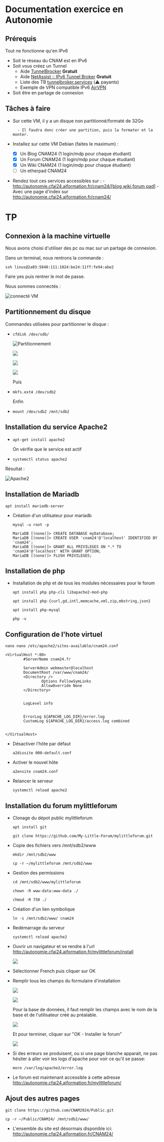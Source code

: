 # Documentation exercice en Autonomie

## Prérequis

Tout ne fonctionne qu'en IPv6 

- Soit le réseau du CNAM est en IPv6
- Soit vous créez un Tunnel
  - Aide [TunnelBrocker](TunnelBrocker.md) **Gratuit**
  - Aide [NetAssist :: IPv6 Tunnel Broker](./tb.netassist.ua.md) **Gratuit**
  - Liste des TB [tunnelbroker.services](https://tunnelbroker.services/) (⚠️ payants)
  - Exemple de VPN compatible IPv6 [AirVPN](https://airvpn.org/)
- Soit être en partage de connexion

## Tâches à faire

- Sur cette VM, il y a un disque non partitionné/formaté de 32Go

        - Il faudra donc créer une partition, puis la formater et la monter.

- Installez sur cette VM Debian (faites le maximum) :

    - [x] Un Blog CNAM24 (1 login/mdp pour chaque étudiant)
    - [x] Un Forum CNAM24 (1 login/mdp pour chaque étudiant)
    - [x] Un Wiki CNAM24 (1 login/mdp pour chaque étudiant)
    - [ ] Un etherpad CNAM24
- Rendez tout ces services accessibles sur :
        - http://autonomie.cfai24.ajformation.fr/cnam24/[blog,wiki,forum,pad]
        - Avec une page d'index sur http://autonomie.cfai24.ajformation.fr/cnam24/

# TP

## Connexion à la machine virtuelle

Nous avons choisi d'utiliser des pc ou mac sur un partage de connexion.

Dans un terminal, nous rentrons la commande : 

`ssh linus@2a03:5840:111:1024:be24:11ff:fe94:abe2`

Faire yes puis rentrer le mot de passe.

Nous sommes connectés : 

![connecté VM](images/image6.png)

## Partitionnement du disque

Commandes utilisées pour partitionner le disque : 

- `cfdisk /dev/sdb/`

    ![Partitionnement](images/image7.png)

    ![](./images//cfdisk_001.png)

    ![](./images//cfdisk_002.png)

    ![](./images//cfdisk_003.png)

    Puis

- `mkfs.ext4 /dev/sdb2`

    Enfin

- `mount /dev/sdb2 /mnt/sdb2`

## Installation du service Apache2

- `apt-get install apache2`

    On vérifie que le service est actif

- `systemctl status apache2`

Résultat :

![Apache2](images/image8.png)

## Installation de Mariadb

`apt install mariadb-server`

- Création d'un utilisateur pour mariadb

    `mysql -u root -p`

    ```
    MariaDB [(none)]> CREATE DATABASE myDatabase;
    MariaDB [(none)]> CREATE USER 'cnam24'@'localhost' IDENTIFIED BY 'cnam24';
    MariaDB [(none)]> GRANT ALL PRIVILEGES ON *.* TO 'cnam24'@'localhost' WITH GRANT OPTION;
    MariaDB [(none)]> FLUSH PRIVILEGES;
    ```

## Installation de php

- Installation de php et de tous les modules nécessaires pour le forum

    `apt install php php-cli libapache2-mod-php`

    `apt install php-{curl,gd,intl,memcache,xml,zip,mbstring,json}`

    `apt install php-mysql`

    `php -v`

## Configuration de l'hote virtuel

`nano nano /etc/apache2/sites-available/cnam24.conf`

```
<VirtualHost *:80>
        #ServerName cnam24.fr

        ServerAdmin webmaster@localhost
        DocumentRoot /var/www/cnam24/
        <Directory />
                Options FollowSymLinks
                AllowOverride None
        </Directory>


        LogLevel info


        ErrorLog ${APACHE_LOG_DIR}/error.log
        CustomLog ${APACHE_LOG_DIR}/access.log combined


</VirtualHost>
```

- Désactiver l'hôte par défaut

    `a2dissite 000-default.conf`

- Activer le nouvel hôte

    `a2ensite cnam24.conf`

- Relancer le serveur

    `systemctl reload apache2`


## Installation du forum mylittleforum

- Clonage du dépot public mylittleforum

    `apt install git`

    `git clone https://github.com/My-Little-Forum/mylittleforum.git`

- Copie des fichiers vers /mnt/sdb2/www

    `mkdir /mnt/sdb2/www`

    `cp -r ~/mylittleforum /mnt/sdb2/www`
    
- Gestion des permissions

    `cd /mnt/sdb2/www/mylittleforum`

    `chown -R www-data:www-data ./`

    `chmod -R 750 ./`

- Création d'un lien symbolique

    `ln -s /mnt/sdb2/www/ cnam24`

- Redémarrage du serveur

    `systemctl reload apache2`

- Ouvrir un navigateur et se rendre à l'url http://autonomie.cfai24.ajformation.fr/mylittleforum/install

    ![](./images/firefox_001.png)

- Sélectionner French puis cliquer sur OK

- Remplir tous les champs du formulaire d'installation

    ![](./images/firefox_006.png)

    ![](./images/firefox_007.png)

    Pour la base de données, il faut remplir les champs avec le nom de la base et de l'utilisateur créé au préalable.

    ![](./images/firefox_008.png)

    Et pour terminer, cliquer sur "OK - Installer le forum"

    ![](./images/firefox_009.png)

- Si des erreurs se produisent, ou si une page blanche apparait, ne pas hésiter à aller voir les logs d'apache pour voir ce qu'il se passe:

    `more /var/log/apache2/error.log`

- Le forum est maintenant accessible à cette adresse http://autonomie.cfai24.ajformation.fr/mylittleforum/

## Ajout des autres pages

`git clone https://github.com/CNAM2024/Public.git`

`cp -r ~/Public/CNAM24/ /mnt/sdb2/www/`

- L'ensemble du site est désormais disponible ici: http://autonomie.cfai24.ajformation.fr/CNAM24/